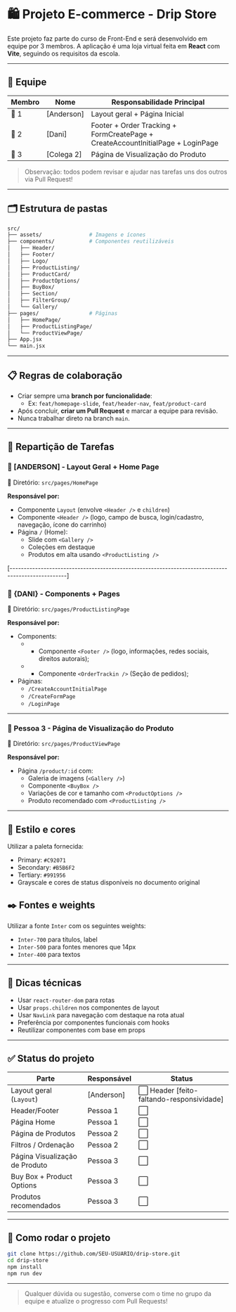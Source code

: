 # 🛍 Projeto E-commerce - Drip Store

Este projeto faz parte do curso de Front-End e será desenvolvido em equipe por 3 membros. A aplicação é uma loja virtual feita em **React** com **Vite**, seguindo os requisitos da escola.

---

## 👥 Equipe

| Membro | Nome         | Responsabilidade Principal                                      |
| ------ | ------------ | --------------------------------------------------------------- |
| 👤 1   | [Anderson]   | Layout geral + Página Inicial                                   |
| 👤 2   | [Dani]       | Footer + Order Tracking + FormCreatePage + CreateAccountInitialPage + LoginPage |
| 👤 3   | [Colega 2]   | Página de Visualização do Produto                               |

> Observação: todos podem revisar e ajudar nas tarefas uns dos outros via Pull Request!

---

## 🗂 Estrutura de pastas

```bash
src/
├── assets/               # Imagens e ícones
├── components/           # Componentes reutilizáveis
│   ├── Header/
│   ├── Footer/
│   ├── Logo/
│   ├── ProductListing/
│   ├── ProductCard/
│   ├── ProductOptions/
│   ├── BuyBox/
│   ├── Section/
│   ├── FilterGroup/
│   └── Gallery/
├── pages/                # Páginas
│   ├── HomePage/
│   ├── ProductListingPage/
│   └── ProductViewPage/
├── App.jsx
└── main.jsx
```

---

## 📋 Regras de colaboração

- Criar sempre uma **branch por funcionalidade**:
  - Ex: `feat/homepage-slide`, `feat/header-nav`, `feat/product-card`
- Após concluir, **criar um Pull Request** e marcar a equipe para revisão.
- Nunca trabalhar direto na branch `main`.

---

## 🔄 Repartição de Tarefas

### 👤 [ANDERSON] - Layout Geral + Home Page

📁 Diretório: `src/pages/HomePage`

**Responsável por:**

- Componente `Layout` (envolve `<Header />` e `children`)
- Componente `<Header />` (logo, campo de busca, login/cadastro, navegação, ícone do carrinho)
- Página `/` (Home):
  - Slide com `<Gallery />`
  - Coleções em destaque
  - Produtos em alta usando `<ProductListing />`

[--------------------------------------------------------------------------------------------------]

### 👤 {DANI} - Components + Pages

📁 Diretório: `src/pages/ProductListingPage`

**Responsável por:**
- Components:
  - - Componente `<Footer />` (logo, informações, redes sociais, direitos autorais);
  - - Componente `<OrderTrackin />` (Seção de pedidos);
- Páginas:
  - `/CreateAccountInitialPage`
  - `/CreateFormPage`
  - `/LoginPage` 
  
---

### 👤 Pessoa 3 - Página de Visualização do Produto

📁 Diretório: `src/pages/ProductViewPage`

**Responsável por:**

- Página `/product/:id` com:
  - Galeria de imagens (`<Gallery />`)
  - Componente `<BuyBox />`
  - Variações de cor e tamanho com `<ProductOptions />`
  - Produto recomendado com `<ProductListing />`

---

## 💅 Estilo e cores

Utilizar a paleta fornecida:

- Primary: `#C92071`
- Secondary: `#B5B6F2`
- Tertiary: `#991956`
- Grayscale e cores de status disponíveis no documento original

## ✒️ Fontes e weights

Utilizar a fonte `Inter` com os seguintes weights:

- `Inter-700` para títulos, label
- `Inter-500` para fontes menores que 14px
- `Inter-400` para textos

---

## 🧠 Dicas técnicas

- Usar `react-router-dom` para rotas
- Usar `props.children` nos componentes de layout
- Usar `NavLink` para navegação com destaque na rota atual
- Preferência por componentes funcionais com hooks
- Reutilizar componentes com base em props

---

## ✅ Status do projeto

| Parte                          | Responsável | Status                                    |
| ------------------------------ | ----------- | ----------------------------------------- |
| Layout geral (`Layout`)        | [Anderson]  | ⬜️ Header [feito-faltando-responsividade] |
| Header/Footer                  | Pessoa 1    | ⬜️                                        |
| Página Home                    | Pessoa 1    | ⬜️                                        |
| Página de Produtos             | Pessoa 2    | ⬜️                                        |
| Filtros / Ordenação            | Pessoa 2    | ⬜️                                        |
| Página Visualização de Produto | Pessoa 3    | ⬜️                                        |
| Buy Box + Product Options      | Pessoa 3    | ⬜️                                        |
| Produtos recomendados          | Pessoa 3    | ⬜️                                        |

---

## 📌 Como rodar o projeto

```bash
git clone https://github.com/SEU-USUARIO/drip-store.git
cd drip-store
npm install
npm run dev
```

---

> Qualquer dúvida ou sugestão, converse com o time no grupo da equipe e atualize o progresso com Pull Requests!
